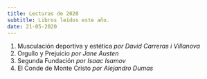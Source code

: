 ```yaml
---
title: Lecturas de 2020
subtitle: Libros leídos este año.
date: 21-05-2020
---
```


1. Musculación deportiva y estética *por David Carreras i Villanova*  
2. Orgullo y Prejuicio *por Jane Austen*  
3. Segunda Fundación *por Isaac Isamov*  
4. El Conde de Monte Cristo *por Alejandro Dumas*  
